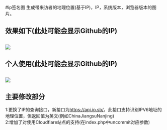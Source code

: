 #ip签名图
生成带来访者的地理位置(基于IP)，IP，系统版本，浏览器版本的图片。
<h2>效果如下(此处可能会显示Github的IP)<h2>
<img src="http://beta1.mdjl.xyz/">
<h2>个人使用(此处可能会显示Github的IP)<h2>
<img src="https://www.mp.wututu.xyz/">
<h2>主要修改部分</h2>
1:更换了IP的查询接口，新接口为<a href="https://api.ip.sb/" target="_blank">https://api.ip.sb/</a>，此接口支持识别IPV6地址的地理位置，但返回值为英文(例如ChinaJiangsuNanjing)</br>
2:增加了对使用Cloudflare站点的支持(在index.php中uncommit对应参数)</br>
